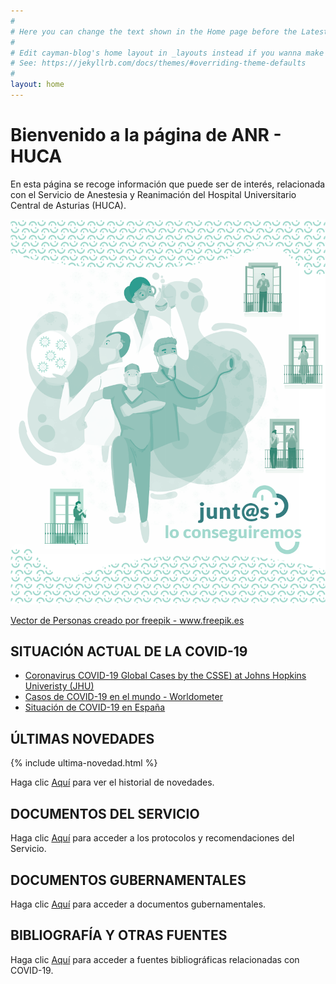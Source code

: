 ```yaml
---
#
# Here you can change the text shown in the Home page before the Latest Posts section.
#
# Edit cayman-blog's home layout in _layouts instead if you wanna make some changes
# See: https://jekyllrb.com/docs/themes/#overriding-theme-defaults
#
layout: home
---
```

# Bienvenido a la página de ANR - HUCA

En esta página se recoge información que puede ser de interés, relacionada con el Servicio de Anestesia y Reanimación del Hospital Universitario Central de Asturias (HUCA).

![](/assets/img/anrhuca_web_ILUSTRACOVID.png)
<p><a class="img_foot" href="https://www.freepik.es/fotos-vectores-gratis/personas">Vector de Personas creado por freepik - www.freepik.es</a></p>



## SITUACIÓN ACTUAL DE LA COVID-19
* [Coronavirus COVID-19 Global Cases by the CSSE) at Johns Hopkins Univeristy (JHU)](https://www.arcgis.com/apps/opsdashboard/index.html#/bda7594740fd40299423467b48e9ecf6)
* [Casos de COVID-19 en el mundo - Worldometer](https://www.worldometers.info/coronavirus/#countries)
* [Situación de COVID-19 en España](https://covid19.isciii.es/)

## ÚLTIMAS NOVEDADES

{% include ultima-novedad.html %}

Haga clic [Aquí](novedades.html) para ver el historial de novedades.

## DOCUMENTOS DEL SERVICIO

Haga clic [Aquí](paginas_servicio.md) para acceder a los protocolos y recomendaciones del Servicio.

## DOCUMENTOS GUBERNAMENTALES

Haga clic [Aquí](documentos_gubernamentales.md) para acceder a documentos gubernamentales.

## BIBLIOGRAFÍA Y OTRAS FUENTES

Haga clic [Aquí](otras_fuentes.md) para acceder a fuentes bibliográficas relacionadas con COVID-19.
